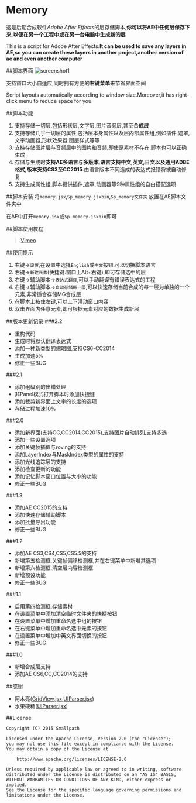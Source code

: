 # Memory


这是后期合成软件*Adobe After Effects*的层存储脚本,**你可以将AE中任何层保存下来,以便在另一个工程中或在另一台电脑中生成新的层**

This is a script for Adobe After Effects.**It can be used to save any layers in AE,so you can create these layers in another project,another version of ae and even another computer**


##脚本界面
![screenshot1](https://raw.githubusercontent.com/Smallpath/Memory/master/screenShot.PNG)

支持窗口大小自适应,同时拥有方便的**右键菜单**来节省界面空间

Script layouts automatically according to window size.Moreover,it has right-click menu to reduce space for you

##脚本功能

1. 支持存储一切层,包括形状层,文字层,图片音频层,甚至**合成层**
2. 支持存储几乎一切层的属性,包括层本身属性以及层内部属性组,例如插件,遮罩,文字动画器,形状效果器,图层样式等等
3. 支持存储图片层与音频层中的图片和音频,即使原素材不存在,脚本也可以正确生成
4. 存储与生成时**支持AE多语言与多版本,语言支持中文,英文,日文以及通用ADBE格式,版本支持CS3至CC2015**.由语言版本不同造成的表达式报错将被自动修复
5. 支持生成属性组,脚本提供插件,遮罩,动画器等9种属性组的自由搭配选项


##脚本安装
将`memory.jsx`,`Sp_memory.jsxbin`,`Sp_memory文件夹`
放置在AE脚本文件夹中

在AE中打开`memory.jsx`或`Sp_memory.jsxbin`即可

##脚本使用教程
>[Vimeo](https://vimeo.com/154461198)

##使用提示

1. 右键->`设置`,在设置中选择`English`或`中文`按钮,可以切换脚本语言
2. 右键->`新建元素`(快捷键:窗口上Alt+右键),即可存储选中的层
3. 右键->辅助脚本->`表达式翻译`,可以手动翻译有错误表达式的工程
4. 右键->辅助脚本->`自动存储每一层`,可以快速存储当前合成的每一层为单独的一个元素,非常适合存储MG合成层
5. 在脚本上按住左键,可以上下滑动窗口内容
6. 双击界面内任意元素,即可根据元素对应的数据生成新层


##版本更新记录
###2.2
- 重构代码
- 生成时将默认翻译表达式
- 添加一种新类型的缩略图,支持CS6-CC2014
- 生成加速5%
- 修正一些BUG

###2.1
- 添加组级别的出错处理
- 非Panel模式打开脚本时添加快捷键
- 添加裁剪新界面上文字的长度的选项
- 存储过程加速10%

###2.0
- 添加新界面(支持CC,CC2014,CC2015),支持图片自动排列,支持多选
- 添加一些设置选项
- 添加关键帧插值与roving的支持
- 添加LayerIndex与MaskIndex类型的属性的支持
- 添加光线追踪层的支持
- 添加检查更新的功能
- 添加记忆脚本窗口位置与大小的功能
- 修正一些BUG

###1.3
- 添加AE CC2015的支持
- 添加快速存储辅助脚本
- 添加批量导出功能
- 修正一些BUG

###1.2
- 添加AE CS3,CS4,CS5,CS5.5的支持
- 新增第五检测框,关键帧偏移检测框,并在右键菜单中新增其选项
- 新增第六检测框,清空层内容检测框
- 新增预设功能
- 修正一些BUG

###1.1
- 启用第四检测框,存储素材
- 在设置菜单中添加清空临时文件夹的快捷按钮
- 在设置菜单中增加重命名选中组的按钮
- 在右键菜单中增加重命名选中元素的按钮
- 在设置菜单中增加中英文界面切换的按钮
- 修正一些BUG

###1.0
- 新增合成层支持
- 添加AE CS6,CC,CC2014的支持

##感谢
- 阿木亮([GridView.jsx](https://github.com/Smallpath/Memory/blob/master/Sp_memory/lib/GridView.jsx),[UIParser.jsx](https://github.com/Smallpath/Memory/blob/master/Sp_memory/lib/UIParser.jsx))
- 水果硬糖([UIParser.jsx](https://github.com/Smallpath/Memory/blob/master/Sp_memory/lib/UIParser.jsx))

##License
```
Copyright (C) 2015 Smallpath

Licensed under the Apache License, Version 2.0 (the "License");
you may not use this file except in compliance with the License.
You may obtain a copy of the License at

    http://www.apache.org/licenses/LICENSE-2.0

Unless required by applicable law or agreed to in writing, software
distributed under the License is distributed on an "AS IS" BASIS,
WITHOUT WARRANTIES OR CONDITIONS OF ANY KIND, either express or implied.
See the License for the specific language governing permissions and
limitations under the License.
```

